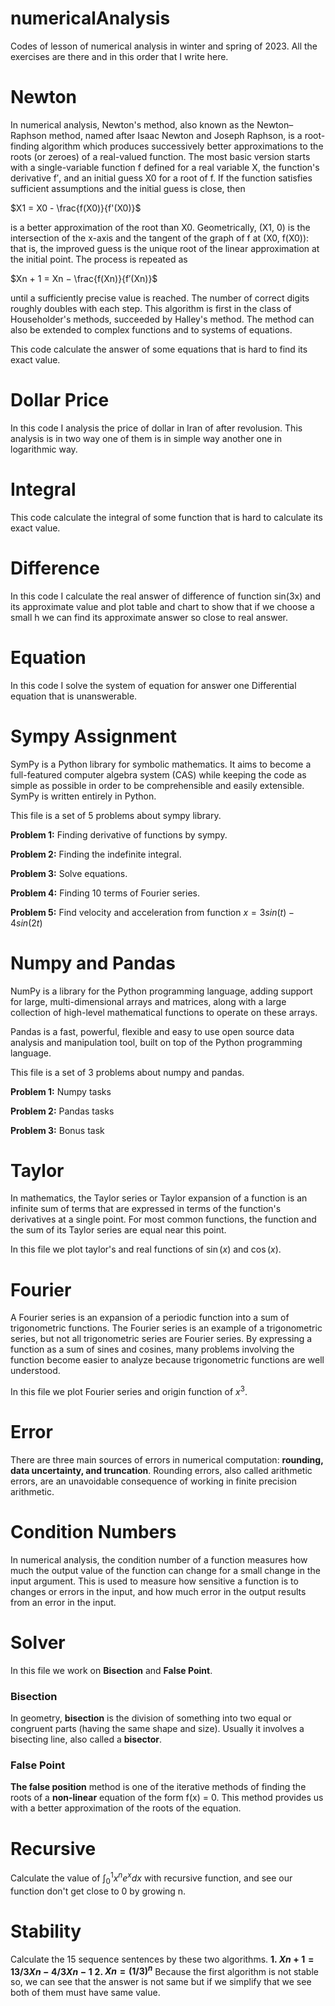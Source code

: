 # numericalAnalysis
Codes of lesson of numerical analysis in winter and spring of 2023.
All the exercises are there and in this order that I write here.

# Newton
In numerical analysis, Newton's method, also known as the Newton–Raphson method, named after Isaac Newton and Joseph Raphson, is a root-finding algorithm which produces successively better approximations to the roots (or zeroes) of a real-valued function. The most basic version starts with a single-variable function f defined for a real variable X, the function's derivative f′, and an initial guess X0 for a root of f. If the function satisfies sufficient assumptions and the initial guess is close, then

$X1 = X0 - \frac{f(X0)}{f'(X0)}$

is a better approximation of the root than X0. Geometrically, (X1, 0) is the intersection of the x-axis and the tangent of the graph of f at (X0, f(X0)): that is, the improved guess is the unique root of the linear approximation at the initial point. The process is repeated as

$Xn + 1 = Xn − \frac{f(Xn)}{f′(Xn)}$

until a sufficiently precise value is reached. The number of correct digits roughly doubles with each step. This algorithm is first in the class of Householder's methods, succeeded by Halley's method. The method can also be extended to complex functions and to systems of equations. 

This code calculate the answer of some equations that is hard to find its exact value.

# Dollar Price
In this code I analysis the price of dollar in Iran of after revolusion.
This analysis is in two way one of them is in simple way another one in logarithmic way.

# Integral
This code calculate the integral of some function that is hard to calculate its exact value.

# Difference
In this code I calculate the real answer of difference of function sin(3x) and its approximate value and plot table and chart to show that if we choose a small h we can find its approximate answer so close to real answer.

# Equation
In this code I solve the system of equation for answer one Differential equation that is unanswerable.

# Sympy Assignment
SymPy is a Python library for symbolic mathematics. It aims to become a full-featured computer algebra system (CAS) while keeping the code as simple as possible in order to be comprehensible and easily extensible. SymPy is written entirely in Python. 

This file is a set of 5 problems about sympy library.

__Problem 1:__ Finding derivative of functions by sympy.

__Problem 2:__ Finding the indefinite integral.

__Problem 3:__ Solve equations.

__Problem 4:__ Finding 10 terms of Fourier series.

__Problem 5:__ Find velocity and acceleration from function $x = 3sin(t) - 4sin(2t)$

# Numpy and Pandas
NumPy is a library for the Python programming language, adding support for large, multi-dimensional arrays and matrices, along with a large collection of high-level mathematical functions to operate on these arrays.

Pandas is a fast, powerful, flexible and easy to use open source data analysis and manipulation tool, built on top of the Python programming language.

This file is a set of 3 problems about numpy and pandas.

__Problem 1:__ Numpy tasks

__Problem 2:__ Pandas tasks

__Problem 3:__ Bonus task

# Taylor
In mathematics, the Taylor series or Taylor expansion of a function is an infinite sum of terms that are expressed in terms of the function's derivatives at a single point. For most common functions, the function and the sum of its Taylor series are equal near this point.

In this file we plot taylor's and real functions of $\sin(x)$ and $\cos(x)$.

# Fourier
A Fourier series is an expansion of a periodic function into a sum of trigonometric functions. The Fourier series is an example of a trigonometric series, but not all trigonometric series are Fourier series. By expressing a function as a sum of sines and cosines, many problems involving the function become easier to analyze because trigonometric functions are well understood.

In this file we plot Fourier series and origin function of $x^3$.

# Error
There are three main sources of errors in numerical computation: __rounding, data uncertainty, and truncation__. Rounding errors, also called arithmetic errors, are an unavoidable consequence of working in finite precision arithmetic.

# Condition Numbers
In numerical analysis, the condition number of a function measures how much the output value of the function can change for a small change in the input argument. This is used to measure how sensitive a function is to changes or errors in the input, and how much error in the output results from an error in the input. 

# Solver
In this file we work on __Bisection__ and __False Point__.
### Bisection
In geometry, __bisection__ is the division of something into two equal or congruent parts (having the same shape and size). Usually it involves a bisecting line, also called a __bisector__.
### False Point
__The false position__ method is one of the iterative methods of finding the roots of a __non-linear__ equation of the form f(x) = 0. This method provides us with a better approximation of the roots of the equation.

# Recursive
Calculate the value of $\int_{0}^1 x^ne^xdx$ with recursive function, and see our function don't get close to 0 by growing n.

# Stability
Calculate the 15 sequence sentences by these two algorithms.
__1. $Xn+1 = 13/3 Xn - 4/3 Xn-1$__
__2. $Xn = (1/3)^n$__
Because the first algorithm is not stable so, we can see that the answer is not same but if we simplify that we see both of them must have same value.
